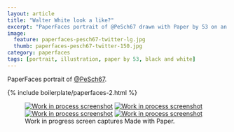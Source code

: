 ```yaml
---
layout: article
title: "Walter White look a like?"
excerpt: "PaperFaces portrait of @PeSch67 drawn with Paper by 53 on an iPad."
image: 
  feature: paperfaces-pesch67-twitter-lg.jpg
  thumb: paperfaces-pesch67-twitter-150.jpg
category: paperfaces
tags: [portrait, illustration, paper by 53, black and white]
---
```


PaperFaces portrait of [@PeSch67](http://twitter.com/PeSch67).

{% include boilerplate/paperfaces-2.html %}

<figure class="third">
	<a href="{{ site.url }}/images/paperfaces-pesch67-process-1-lg.jpg"><img src="{{ site.url }}/images/paperfaces-pesch67-process-1-600.jpg" alt="Work in process screenshot"></a>
	<a href="{{ site.url }}/images/paperfaces-pesch67-process-2-lg.jpg"><img src="{{ site.url }}/images/paperfaces-pesch67-process-2-600.jpg" alt="Work in process screenshot"></a>
	<a href="{{ site.url }}/images/paperfaces-pesch67-process-3-lg.jpg"><img src="{{ site.url }}/images/paperfaces-pesch67-process-3-600.jpg" alt="Work in process screenshot"></a>
	<a href="{{ site.url }}/images/paperfaces-pesch67-process-4-lg.jpg"><img src="{{ site.url }}/images/paperfaces-pesch67-process-4-600.jpg" alt="Work in process screenshot"></a>
	<figcaption>Work in progress screen captures Made with Paper.</figcaption>
</figure>